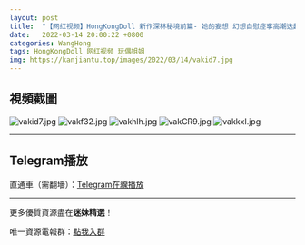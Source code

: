 ```yaml
---
layout: post
title:  "【网红视频】HongKongDoll 新作深林秘境前篇- 她的妄想 幻想自慰痉挛高潮迭起"
date:   2022-03-14 20:00:22 +0800
categories: WangHong
tags: HongKongDoll 网红视频 玩偶姐姐
img: https://kanjiantu.top/images/2022/03/14/vakid7.jpg
---
```



## 視頻截圖

![vakid7.jpg](https://kanjiantu.top/images/2022/03/14/vakid7.jpg)
![vakf32.jpg](https://kanjiantu.top/images/2022/03/14/vakf32.jpg)
![vakhlh.jpg](https://kanjiantu.top/images/2022/03/14/vakhlh.jpg)
![vakCR9.jpg](https://kanjiantu.top/images/2022/03/14/vakCR9.jpg)
![vakkxI.jpg](https://kanjiantu.top/images/2022/03/14/vakkxI.jpg)

* * *
## Telegram播放

直通車（需翻墻）：[Telegram在線播放](https://t.me/mimeijingxuan/37)

* * *
更多優質資源盡在**迷妹精選**！

唯一資源電報群：[點我入群](https://t.me/mimeijingxuan)


